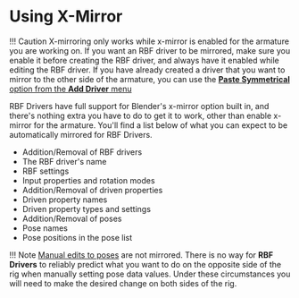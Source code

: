 # Using X-Mirror

!!! Caution
    X-mirroring only works while x-mirror is enabled for the armature you are working on. If you
    want an RBF driver to be mirrored, make sure you enable it before creating the RBF driver, and
    always have it enabled while editing the RBF driver. If you have already created a driver that
    you want to mirror to the other side of the armature, you can use the
    [**Paste Symmetrical** option from the **Add Driver** menu](../managing-drivers#copying-pasting-drivers)

RBF Drivers have full support for Blender's x-mirror option built in, and there's nothing extra
you have to do to get it to work, other than enable x-mirror for the armature. You'll find a
list below of what you can expect to be automatically mirrored for RBF Drivers.

* Addition/Removal of RBF drivers
* The RBF driver's name
* RBF settings
* Input properties and rotation modes
* Addition/Removal of driven properties
* Driven property names
* Driven property types and settings
* Addition/Removal of poses
* Pose names
* Pose positions in the pose list

!!! Note
    [Manual edits to poses](../poses#viewing-and-updating-poses) are not mirrored. There is no
    way for **RBF Drivers** to reliably predict what you want to do on the opposite side of the rig
    when manually setting pose data values. Under these circumstances you will need to make the
    desired change on both sides of the rig.
